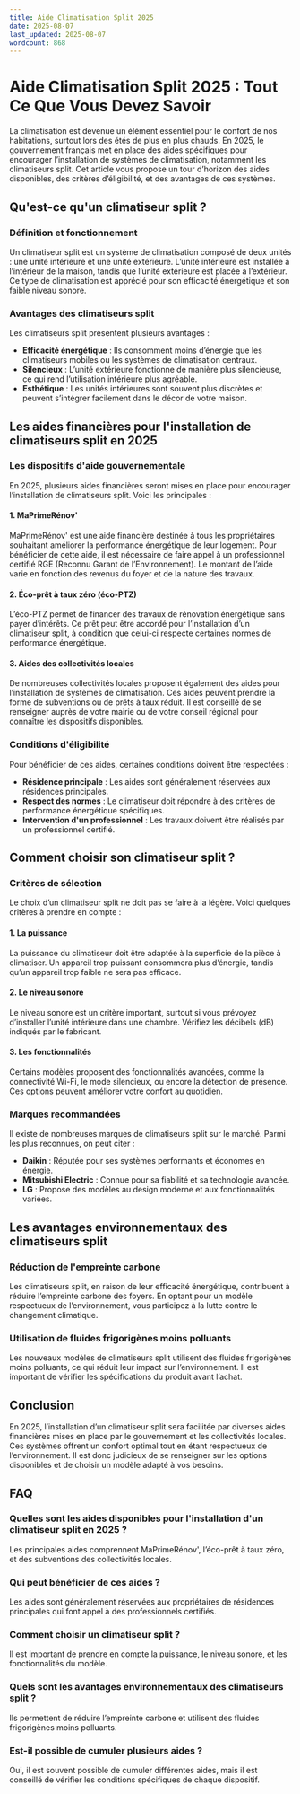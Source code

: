 ```yaml
---
title: Aide Climatisation Split 2025
date: 2025-08-07
last_updated: 2025-08-07
wordcount: 868
---
```


# Aide Climatisation Split 2025 : Tout Ce Que Vous Devez Savoir

La climatisation est devenue un élément essentiel pour le confort de nos habitations, surtout lors des étés de plus en plus chauds. En 2025, le gouvernement français met en place des aides spécifiques pour encourager l’installation de systèmes de climatisation, notamment les climatiseurs split. Cet article vous propose un tour d’horizon des aides disponibles, des critères d’éligibilité, et des avantages de ces systèmes.

## Qu'est-ce qu'un climatiseur split ?

### Définition et fonctionnement

Un climatiseur split est un système de climatisation composé de deux unités : une unité intérieure et une unité extérieure. L’unité intérieure est installée à l’intérieur de la maison, tandis que l’unité extérieure est placée à l’extérieur. Ce type de climatisation est apprécié pour son efficacité énergétique et son faible niveau sonore.

### Avantages des climatiseurs split

Les climatiseurs split présentent plusieurs avantages :

- **Efficacité énergétique** : Ils consomment moins d’énergie que les climatiseurs mobiles ou les systèmes de climatisation centraux.
- **Silencieux** : L’unité extérieure fonctionne de manière plus silencieuse, ce qui rend l’utilisation intérieure plus agréable.
- **Esthétique** : Les unités intérieures sont souvent plus discrètes et peuvent s’intégrer facilement dans le décor de votre maison.

## Les aides financières pour l'installation de climatiseurs split en 2025

### Les dispositifs d'aide gouvernementale

En 2025, plusieurs aides financières seront mises en place pour encourager l’installation de climatiseurs split. Voici les principales :

#### 1. MaPrimeRénov'

MaPrimeRénov' est une aide financière destinée à tous les propriétaires souhaitant améliorer la performance énergétique de leur logement. Pour bénéficier de cette aide, il est nécessaire de faire appel à un professionnel certifié RGE (Reconnu Garant de l’Environnement). Le montant de l’aide varie en fonction des revenus du foyer et de la nature des travaux.

#### 2. Éco-prêt à taux zéro (éco-PTZ)

L’éco-PTZ permet de financer des travaux de rénovation énergétique sans payer d’intérêts. Ce prêt peut être accordé pour l’installation d’un climatiseur split, à condition que celui-ci respecte certaines normes de performance énergétique.

#### 3. Aides des collectivités locales

De nombreuses collectivités locales proposent également des aides pour l’installation de systèmes de climatisation. Ces aides peuvent prendre la forme de subventions ou de prêts à taux réduit. Il est conseillé de se renseigner auprès de votre mairie ou de votre conseil régional pour connaître les dispositifs disponibles.

### Conditions d'éligibilité

Pour bénéficier de ces aides, certaines conditions doivent être respectées :

- **Résidence principale** : Les aides sont généralement réservées aux résidences principales.
- **Respect des normes** : Le climatiseur doit répondre à des critères de performance énergétique spécifiques.
- **Intervention d'un professionnel** : Les travaux doivent être réalisés par un professionnel certifié.

## Comment choisir son climatiseur split ?

### Critères de sélection

Le choix d’un climatiseur split ne doit pas se faire à la légère. Voici quelques critères à prendre en compte :

#### 1. La puissance

La puissance du climatiseur doit être adaptée à la superficie de la pièce à climatiser. Un appareil trop puissant consommera plus d’énergie, tandis qu’un appareil trop faible ne sera pas efficace.

#### 2. Le niveau sonore

Le niveau sonore est un critère important, surtout si vous prévoyez d’installer l’unité intérieure dans une chambre. Vérifiez les décibels (dB) indiqués par le fabricant.

#### 3. Les fonctionnalités

Certains modèles proposent des fonctionnalités avancées, comme la connectivité Wi-Fi, le mode silencieux, ou encore la détection de présence. Ces options peuvent améliorer votre confort au quotidien.

### Marques recommandées

Il existe de nombreuses marques de climatiseurs split sur le marché. Parmi les plus reconnues, on peut citer :

- **Daikin** : Réputée pour ses systèmes performants et économes en énergie.
- **Mitsubishi Electric** : Connue pour sa fiabilité et sa technologie avancée.
- **LG** : Propose des modèles au design moderne et aux fonctionnalités variées.

## Les avantages environnementaux des climatiseurs split

### Réduction de l'empreinte carbone

Les climatiseurs split, en raison de leur efficacité énergétique, contribuent à réduire l’empreinte carbone des foyers. En optant pour un modèle respectueux de l’environnement, vous participez à la lutte contre le changement climatique.

### Utilisation de fluides frigorigènes moins polluants

Les nouveaux modèles de climatiseurs split utilisent des fluides frigorigènes moins polluants, ce qui réduit leur impact sur l’environnement. Il est important de vérifier les spécifications du produit avant l’achat.

## Conclusion

En 2025, l’installation d’un climatiseur split sera facilitée par diverses aides financières mises en place par le gouvernement et les collectivités locales. Ces systèmes offrent un confort optimal tout en étant respectueux de l’environnement. Il est donc judicieux de se renseigner sur les options disponibles et de choisir un modèle adapté à vos besoins.

## FAQ

### Quelles sont les aides disponibles pour l'installation d'un climatiseur split en 2025 ?

Les principales aides comprennent MaPrimeRénov', l’éco-prêt à taux zéro, et des subventions des collectivités locales.

### Qui peut bénéficier de ces aides ?

Les aides sont généralement réservées aux propriétaires de résidences principales qui font appel à des professionnels certifiés.

### Comment choisir un climatiseur split ?

Il est important de prendre en compte la puissance, le niveau sonore, et les fonctionnalités du modèle.

### Quels sont les avantages environnementaux des climatiseurs split ?

Ils permettent de réduire l’empreinte carbone et utilisent des fluides frigorigènes moins polluants.

### Est-il possible de cumuler plusieurs aides ?

Oui, il est souvent possible de cumuler différentes aides, mais il est conseillé de vérifier les conditions spécifiques de chaque dispositif.